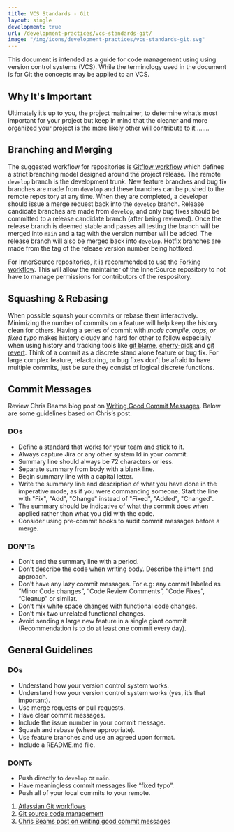```yaml
---
title: VCS Standards - Git
layout: single
development: true
url: /development-practices/vcs-standards-git/
image: "/img/icons/development-practices/vcs-standards-git.svg"
---
```


This document is intended as a guide for code management using using version
control systems (VCS). While the terminology used in the document is for Git the
concepts may be applied to an VCS.

## Why It's Important

Ultimately it’s up to you, the project maintainer, to determine what’s most
important for your project but keep in mind that the cleaner and more organized
your project is the more likely other will contribute to it …….

## Branching and Merging

The suggested workflow for repositories is [Gitflow workflow][2] which defines a
strict branching model designed around the project release. The remote `develop`
branch is the development trunk. New feature branches and bug fix branches are
made from `develop` and these branches can be pushed to the remote repository at
any time. When they are completed, a developer should issue a merge request back
into the `develop` branch. Release candidate branches are made from `develop`,
and only bug fixes should be committed to a release candidate branch (after
being reviewed). Once the release branch is deemed stable and passes all testing
the branch will be merged into `main` and a tag with the version number will be
added. The release branch will also be merged back into `develop`. Hotfix
branches are made from the tag of the release version number being hotfixed.

For InnerSource repositories, it is recommended to use the [Forking
workflow][8]. This will allow the maintainer of the InnerSource repository to
not have to manage permissions for contributors of the respository.

## Squashing & Rebasing

When possible squash your commits or rebase them interactively. Minimizing the
number of commits on a feature will help keep the history clean for others.
Having a series of commit with _made compile, oops, or fixed typo_ makes history
cloudy and hard for other to follow especially when using history and tracking
tools like [git blame][3], [cherry-pick][4] and [git revert][5]. Think of a
commit as a discrete stand alone feature or bug fix. For large complex feature,
refactoring, or bug fixes don’t be afraid to have multiple commits, just be sure
they consist of logical discrete functions.

## Commit Messages

Review Chris Beams blog post on [Writing Good Commit Messages][6]. Below are
some guidelines based on Chris’s post.

### DOs

- Define a standard that works for your team and stick to it.
- Always capture Jira or any other system Id in your commit.
- Summary line should always be 72 characters or less.
- Separate summary from body with a blank line.
- Begin summary line with a capital letter.
- Write the summary line and description of what you have done in the imperative
  mode, as if you were commanding someone. Start the line with "Fix", "Add",
  "Change" instead of "Fixed", "Added", "Changed”.
- The summary should be indicative of what the commit does when applied rather
  than what you did with the code.
- Consider using pre-commit hooks to audit commit messages before a merge.

### DON'Ts

- Don’t end the summary line with a period.
- Don’t describe the code when writing body. Describe the intent and approach.
- Don’t have any lazy commit messages. For e.g: any commit labeled as “Minor
  Code changes”, “Code Review Comments”, “Code Fixes”, “Cleanup” or similar.
- Don’t mix white space changes with functional code changes.
- Don’t mix two unrelated functional changes.
- Avoid sending a large new feature in a single giant commit (Recommendation is
  to do at least one commit every day).

## General Guidelines

### DOs

- Understand how your version control system works.
- Understand how your version control system works (yes, it’s that important).
- Use merge requests or pull requests.
- Have clear commit messages.
- Include the issue number in your commit message.
- Squash and rebase (where appropriate).
- Use feature branches and use an agreed upon format.
- Include a README.md file.

### DONTs

- Push directly to `develop` or `main`.
- Have meaningless commit messages like “fixed typo”.
- Push all of your local commits to your remote.

1. [Atlassian Git workflows][1]
2. [Git source code management][7]
3. [Chris Beams post on writing good commit messages][6]

[1]: https://www.atlassian.com/git/tutorials/comparing-workflows
[2]:
  https://www.atlassian.com/git/tutorials/comparing-workflows/gitflow-workflow
[3]: https://git-scm.com/docs/git-blame
[4]: https://git-scm.com/docs/git-cherry-pick
[5]: https://git-scm.com/docs/git-revert
[6]: https://chris.beams.io/posts/git-commit/
[7]: https://git-scm.com/
[8]:
  https://www.atlassian.com/git/tutorials/comparing-workflows/forking-workflow
